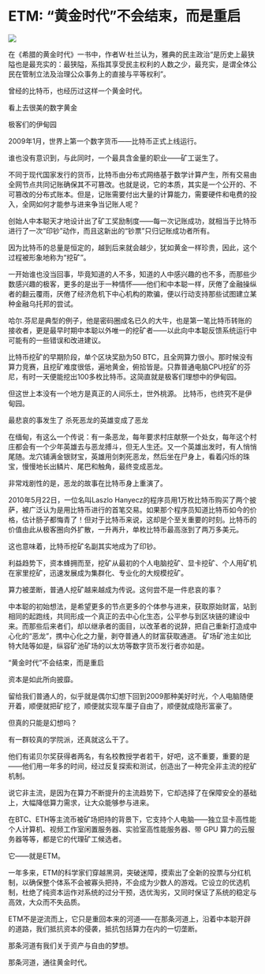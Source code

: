 # ETM: “黄金时代”不会结束，而是重启


![](./md_image/news-pic22-1.jpg)

在《希腊的黄金时代》一书中，作者W·杜兰认为，雅典的民主政治“是历史上最狭隘也是最充实的：最狭隘，系指其享受民主权利的人数之少，最充实，是谓全体公民在管制立法及治理公众事务上的直接与平等权利”。

曾经的比特币，也经历过这样一个黄金时代。

看上去很美的数字黄金

极客们的伊甸园

2009年1月，世界上第一个数字货币——比特币正式上线运行。

谁也没有意识到，与此同时，一个最具含金量的职业——矿工诞生了。

不同于现代国家发行的货币，比特币由分布式网络基于数学计算产生，所有交易由全网节点共同记账确保其不可篡改。也就是说，它的本质，其实是⼀个公开的、不可篡改的分布式账本。但是，记账需要付出⼤量的计算能力，需要硬件和电费的投入，全网如何才能参与进来争当记账人呢？

创始人中本聪天才地设计出了矿工奖励制度——每一次记账成功，就相当于比特币进行了一次“印钞”动作，而且这新出的“钞票”只归记账成功者所有。

因为比特币的总量是恒定的，越到后来就会越少，犹如黄金一样珍贵，因此，这个过程被形象地称为“挖矿”。

一开始谁也没当回事，毕竟知道的人不多，知道的人中感兴趣的也不多，而那些少数感兴趣的极客，更多的是出于一种情怀——他们和中本聪一样，厌倦了金融操纵者的翻云覆雨，厌倦了经济危机下中心机构的欺骗，便以行动支持那些试图建立某种金融乌托邦的尝试。

哈尔.芬尼是典型的例子，他是密码圈成名已久的大牛，也是第一笔比特币转账的接收者，更是最早时期中本聪以外唯一的挖矿者——以此向中本聪反馈系统运行中可能有的一些错误和改进建议。

比特币挖矿的早期阶段，单个区块奖励为50 BTC，且全网算力很小。那时候没有算力竞赛，且挖矿难度很低，遍地黄金，俯拾皆是。只靠普通电脑CPU挖矿的芬尼，有时一天便能挖出100多枚比特币。这简直就是极客们理想中的伊甸园。

但这世上本没有一个地方是真正的人间乐土，世外桃源。
比特币，也终究不是伊甸园。

最悲哀的事发生了
杀死恶龙的英雄变成了恶龙

在缅甸，有这么一个传说：有一条恶龙，每年要求村庄献祭一个处女，每年这个村庄都会有一个少年英雄去与恶龙搏斗，但无人生还。又一个英雄出发时，有人悄悄尾随。龙穴铺满金银财宝，英雄用剑刺死恶龙，然后坐在尸身上，看着闪烁的珠宝，慢慢地长出鳞片、尾巴和触角，最终变成恶龙。

非常戏剧性的是，恶龙的故事在比特币身上重演了。

2010年5月22日，一位名叫Laszlo Hanyecz的程序员用1万枚比特币购买了两个披萨，被广泛认为是用比特币进行的首笔交易。如果那个程序员知道比特币如今的价格，估计肠子都悔青了！但对于比特币来说，这却是个至关重要的时刻。比特币的价值由此从极客圈向外扩散，一升再升，单枚比特币最高涨到了两万多美元。

这也意味着，比特币挖矿名副其实地成为了印钞。

利益趋势下，资本蜂拥而至，挖矿从最初的个人电脑挖矿、显卡挖矿、个人用矿机在家里挖矿，迅速发展成为集群化、专业化的大规模挖矿。

算力被垄断，普通人挖矿越来越成为传说。这何尝不是一件悲哀的事？

中本聪的初始想法，是希望更多的节点更多的个体参与进来，获取原始财富，站到相同的起跑线，共同形成一个真正的去中心化生态，公平参与到区块链的建设中来。而那些后来者们，却以继承者的面目，以改革者的说辞，把自己重新打造成中心化的“恶龙”，携中心化之力量，剥夺普通人的财富获取通道。      矿场矿池主如比特大陆等如是，纵容矿池矿场的以太坊等数字货币发行者亦如是。

“黄金时代”不会结束，而是重启

资本是如此所向披靡。

留给我们普通人的，似乎就是偶尔幻想下回到2009那种美好时光，个人电脑随便开着，顺便就把矿挖了，顺便就实现车厘子自由了，顺便就成隐形富豪了。

但真的只能是幻想吗？

有一群较真的学院派，还真就这么干了。

他们有诺贝尔奖获得者两名，有名校教授学者若干，好吧，这不重要，重要的是——他们用一年多的时间，经过反复探索和测试，创造出了一种完全非主流的挖矿机制。

说它非主流，是因为在算力不断提升的主流趋势下，它却选择了在保障安全的基础上，大幅降低算力需求，让大众能够参与进来。

在BTC、ETH等主流币被矿场把持的背景下，它支持个人电脑——独立显卡高性能个人计算机、视频工作室闲置服务器、实验室高性能服务器、带 GPU 算力的云服务器等等，都是它的代理矿工候选者。

它——就是ETM。

一年多来，ETM的科学家们穿越黑洞，突破迷障，摸索出了全新的投票与分红机制，以确保整个体系不会被寡头把持，不会成为少数人的游戏。它设立的优选机制，杜绝了纯资本运作对系统的过分干预，选优淘劣，又同时保证了系统的稳定与高效，大众而不失品质。

ETM不是逆流而上，它只是重回本来的河道——在那条河道上，沿着中本聪开辟的道路，我们抵抗资本的侵袭，抵抗包括算力在内的一切垄断。

那条河道有我们关于资产与自由的梦想。

那条河道，通往黄金时代。
